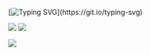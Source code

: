 [![Typing SVG](https://readme-typing-svg.demolab.com?font=Fira+Code&pause=1000&random=false&width=435&lines=Alexander%2C+Frontend+Developer.)](https://git.io/typing-svg)

![](https://komarev.com/ghpvc/?username=AlxndrSmk)
<a href="https://www.codewars.com/users/rsschool_6dc4d66d52600018" target="_blank" rel="noreferrer"><img src="https://www.codewars.com/users/rsschool_6dc4d66d52600018/badges/micro"/></a>

<div id="badges">
    <a href="https://www.linkedin.com/in/alexander-samak-0141a6235/" target="_blank" rel="noreferrer">
    <img src="https://img.shields.io/badge/LinkedIn-0077B5?style=for-the-badge&logo=linkedin&logoColor=white" /></a>
</div>

